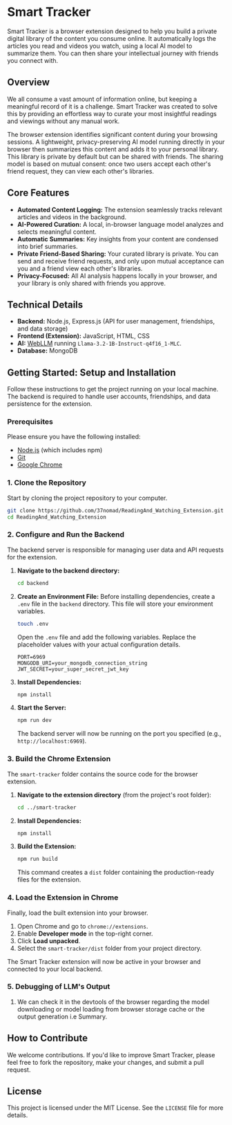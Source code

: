 # Smart Tracker

Smart Tracker is a browser extension designed to help you build a private digital library of the content you consume online. It automatically logs the articles you read and videos you watch, using a local AI model to summarize them. You can then share your intellectual journey with friends you connect with.

## Overview

We all consume a vast amount of information online, but keeping a meaningful record of it is a challenge. Smart Tracker was created to solve this by providing an effortless way to curate your most insightful readings and viewings without any manual work.

The browser extension identifies significant content during your browsing sessions. A lightweight, privacy-preserving AI model running directly in your browser then summarizes this content and adds it to your personal library. This library is private by default but can be shared with friends. The sharing model is based on mutual consent: once two users accept each other's friend request, they can view each other's libraries.

## Core Features

* **Automated Content Logging:** The extension seamlessly tracks relevant articles and videos in the background.
* **AI-Powered Curation:** A local, in-browser language model analyzes and selects meaningful content.
* **Automatic Summaries:** Key insights from your content are condensed into brief summaries.
* **Private Friend-Based Sharing:** Your curated library is private. You can send and receive friend requests, and only upon mutual acceptance can you and a friend view each other's libraries.
* **Privacy-Focused:** All AI analysis happens locally in your browser, and your library is only shared with friends you approve.

## Technical Details

* **Backend:** Node.js, Express.js (API for user management, friendships, and data storage)
* **Frontend (Extension):** JavaScript, HTML, CSS
* **AI:** [WebLLM](https://github.com/mlc-ai/web-llm) running `Llama-3.2-1B-Instruct-q4f16_1-MLC`.
* **Database:** MongoDB

## Getting Started: Setup and Installation

Follow these instructions to get the project running on your local machine. The backend is required to handle user accounts, friendships, and data persistence for the extension.

### Prerequisites

Please ensure you have the following installed:
* [Node.js](https://nodejs.org/) (which includes npm)
* [Git](https://git-scm.com/)
* [Google Chrome](https://www.google.com/chrome/)

### 1. Clone the Repository

Start by cloning the project repository to your computer.
```bash
git clone https://github.com/37nomad/ReadingAnd_Watching_Extension.git
cd ReadingAnd_Watching_Extension
```

### 2. Configure and Run the Backend

The backend server is responsible for managing user data and API requests for the extension.

1.  **Navigate to the backend directory:**
    ```bash
    cd backend
    ```
2.  **Create an Environment File:**
    Before installing dependencies, create a `.env` file in the `backend` directory. This file will store your environment variables.
    ```bash
    touch .env
    ```
    Open the `.env` file and add the following variables. Replace the placeholder values with your actual configuration details.
    ```env
    PORT=6969
    MONGODB_URI=your_mongodb_connection_string
    JWT_SECRET=your_super_secret_jwt_key
    ```
3.  **Install Dependencies:**
    ```bash
    npm install
    ```
4.  **Start the Server:**
    ```bash
    npm run dev
    ```
    The backend server will now be running on the port you specified (e.g., `http://localhost:6969`).

### 3. Build the Chrome Extension

The `smart-tracker` folder contains the source code for the browser extension.

1.  **Navigate to the extension directory** (from the project's root folder):
    ```bash
    cd ../smart-tracker
    ```
2.  **Install Dependencies:**
    ```bash
    npm install
    ```
3.  **Build the Extension:**
    ```bash
    npm run build
    ```
    This command creates a `dist` folder containing the production-ready files for the extension.

### 4. Load the Extension in Chrome

Finally, load the built extension into your browser.

1.  Open Chrome and go to `chrome://extensions`.
2.  Enable **Developer mode** in the top-right corner.
3.  Click **Load unpacked**.
4.  Select the `smart-tracker/dist` folder from your project directory.

The Smart Tracker extension will now be active in your browser and connected to your local backend.

### 5. Debugging of LLM's Output

1.  We can check it in the devtools of the browser regarding the model downloading or model loading from browser storage cache or the output generation i.e Summary.

## How to Contribute

We welcome contributions. If you'd like to improve Smart Tracker, please feel free to fork the repository, make your changes, and submit a pull request.

## License

This project is licensed under the MIT License. See the `LICENSE` file for more details.
